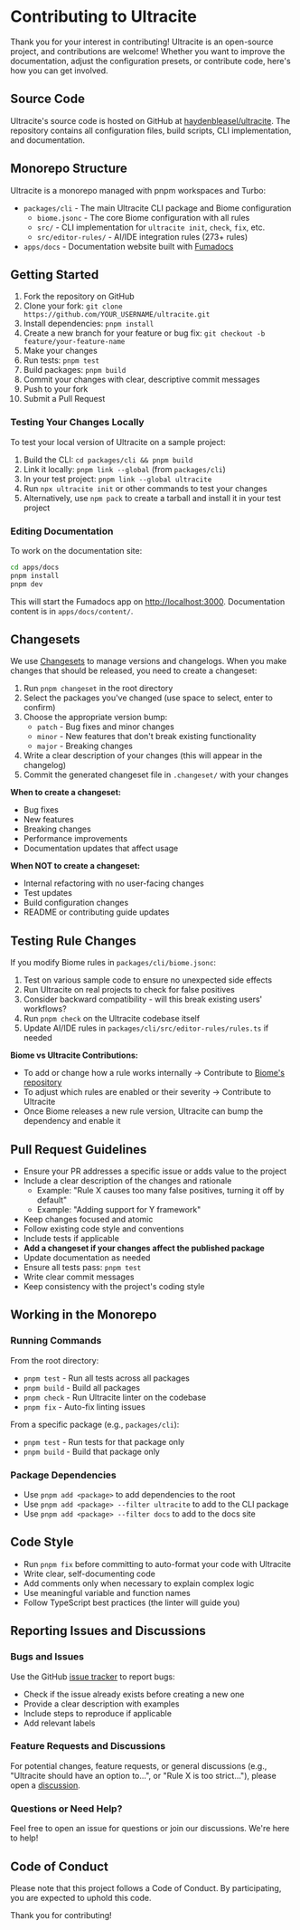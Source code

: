 # Contributing to Ultracite

Thank you for your interest in contributing! Ultracite is an open-source project, and contributions are welcome! Whether you want to improve the documentation, adjust the configuration presets, or contribute code, here's how you can get involved.

## Source Code

Ultracite's source code is hosted on GitHub at [haydenbleasel/ultracite](https://github.com/haydenbleasel/ultracite). The repository contains all configuration files, build scripts, CLI implementation, and documentation.

## Monorepo Structure

Ultracite is a monorepo managed with pnpm workspaces and Turbo:

- `packages/cli` - The main Ultracite CLI package and Biome configuration
  - `biome.jsonc` - The core Biome configuration with all rules
  - `src/` - CLI implementation for `ultracite init`, `check`, `fix`, etc.
  - `src/editor-rules/` - AI/IDE integration rules (273+ rules)
- `apps/docs` - Documentation website built with [Fumadocs](https://fumadocs.dev/)

## Getting Started

1. Fork the repository on GitHub
2. Clone your fork: `git clone https://github.com/YOUR_USERNAME/ultracite.git`
3. Install dependencies: `pnpm install`
4. Create a new branch for your feature or bug fix: `git checkout -b feature/your-feature-name`
5. Make your changes
6. Run tests: `pnpm test`
7. Build packages: `pnpm build`
8. Commit your changes with clear, descriptive commit messages
9. Push to your fork
10. Submit a Pull Request

### Testing Your Changes Locally

To test your local version of Ultracite on a sample project:

1. Build the CLI: `cd packages/cli && pnpm build`
2. Link it locally: `pnpm link --global` (from `packages/cli`)
3. In your test project: `pnpm link --global ultracite`
4. Run `npx ultracite init` or other commands to test your changes
5. Alternatively, use `npm pack` to create a tarball and install it in your test project

### Editing Documentation

To work on the documentation site:

```bash
cd apps/docs
pnpm install
pnpm dev
```

This will start the Fumadocs app on [http://localhost:3000](http://localhost:3000). Documentation content is in `apps/docs/content/`.

## Changesets

We use [Changesets](https://github.com/changesets/changesets) to manage versions and changelogs. When you make changes that should be released, you need to create a changeset:

1. Run `pnpm changeset` in the root directory
2. Select the packages you've changed (use space to select, enter to confirm)
3. Choose the appropriate version bump:
   - `patch` - Bug fixes and minor changes
   - `minor` - New features that don't break existing functionality
   - `major` - Breaking changes
4. Write a clear description of your changes (this will appear in the changelog)
5. Commit the generated changeset file in `.changeset/` with your changes

**When to create a changeset:**
- Bug fixes
- New features
- Breaking changes
- Performance improvements
- Documentation updates that affect usage

**When NOT to create a changeset:**
- Internal refactoring with no user-facing changes
- Test updates
- Build configuration changes
- README or contributing guide updates

## Testing Rule Changes

If you modify Biome rules in `packages/cli/biome.jsonc`:

1. Test on various sample code to ensure no unexpected side effects
2. Run Ultracite on real projects to check for false positives
3. Consider backward compatibility - will this break existing users' workflows?
4. Run `pnpm check` on the Ultracite codebase itself
5. Update AI/IDE rules in `packages/cli/src/editor-rules/rules.ts` if needed

**Biome vs Ultracite Contributions:**
- To add or change how a rule works internally → Contribute to [Biome's repository](https://github.com/biomejs/biome)
- To adjust which rules are enabled or their severity → Contribute to Ultracite
- Once Biome releases a new rule version, Ultracite can bump the dependency and enable it

## Pull Request Guidelines

- Ensure your PR addresses a specific issue or adds value to the project
- Include a clear description of the changes and rationale
  - Example: "Rule X causes too many false positives, turning it off by default"
  - Example: "Adding support for Y framework"
- Keep changes focused and atomic
- Follow existing code style and conventions
- Include tests if applicable
- **Add a changeset if your changes affect the published package**
- Update documentation as needed
- Ensure all tests pass: `pnpm test`
- Write clear commit messages
- Keep consistency with the project's coding style

## Working in the Monorepo

### Running Commands

From the root directory:
- `pnpm test` - Run all tests across all packages
- `pnpm build` - Build all packages
- `pnpm check` - Run Ultracite linter on the codebase
- `pnpm fix` - Auto-fix linting issues

From a specific package (e.g., `packages/cli`):
- `pnpm test` - Run tests for that package only
- `pnpm build` - Build that package only

### Package Dependencies

- Use `pnpm add <package>` to add dependencies to the root
- Use `pnpm add <package> --filter ultracite` to add to the CLI package
- Use `pnpm add <package> --filter docs` to add to the docs site

## Code Style

- Run `pnpm fix` before committing to auto-format your code with Ultracite
- Write clear, self-documenting code
- Add comments only when necessary to explain complex logic
- Use meaningful variable and function names
- Follow TypeScript best practices (the linter will guide you)

## Reporting Issues and Discussions

### Bugs and Issues

Use the GitHub [issue tracker](https://github.com/haydenbleasel/ultracite/issues) to report bugs:

- Check if the issue already exists before creating a new one
- Provide a clear description with examples
- Include steps to reproduce if applicable
- Add relevant labels

### Feature Requests and Discussions

For potential changes, feature requests, or general discussions (e.g., "Ultracite should have an option to...", or "Rule X is too strict..."), please open a [discussion](https://github.com/haydenbleasel/ultracite/discussions).

### Questions or Need Help?

Feel free to open an issue for questions or join our discussions. We're here to help!

## Code of Conduct

Please note that this project follows a Code of Conduct. By participating, you are expected to uphold this code.

Thank you for contributing!
